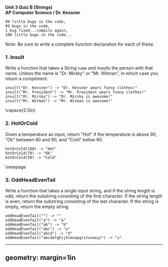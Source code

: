 __Unit 3 Quiz B (Strings)__  
__AP Computer Science / Dr. Kessner__  

```
99 little bugs in the code,
99 bugs in the code,
1 bug fixed...compile again,
100 little bugs in the code...
```

Note: Be sure to write a complete function declaration for each of these.


### 1. Insult

Write a function that takes a String `name` and insults the person with that
name.  Unless the name is "Dr. Mirsky" or "Mr. Witman", in which case you
return a compliment.

```
insult("Dr. Kessner") -> "Dr. Kessner wears funny clothes!"
insult("Mr. President") -> "Mr. President wears funny clothes!"
insult("Dr. Mirsky") -> "Dr. Mirsky is awesome!"
insult("Mr. Witman") -> "Mr. Witman is awesome!"
```

\vspace{2.5in}


### 2. HotOrCold

Given a temperature as input, return "Hot" if the temperature is above 90, 
"Ok" between 60 and 90, and "Cold" below 60.

```
hotOrCold(100) -> "Hot"
hotOrCold(70) -> "Ok"
hotOrCold(50) -> "Cold"
```

\newpage


### 3. OddHeadEvenTail

Write a function that takes a single input string, and if the string length is
odd, return the substring consisting of the first character.  If the string length
is even, return the substring consisting of the last character.  If the string is
empty, return the empty string.

```
oddHeadEvenTail("") -> ""
oddHeadEvenTail("a") -> "a"
oddHeadEvenTail("ab") -> "b"
oddHeadEvenTail("abc") -> "a"
oddHeadEvenTail("abcd") -> "d"
oddHeadEvenTail("abcdefghijklmnopqrstuvwxyz") -> "z"

```


---
geometry: margin=1in
---


